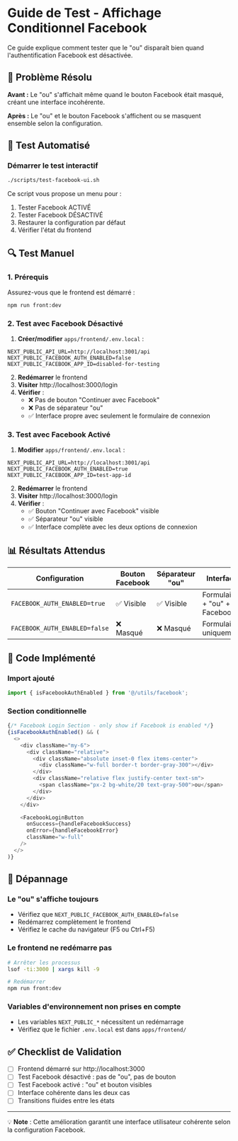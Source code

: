 # Guide de Test - Affichage Conditionnel Facebook

Ce guide explique comment tester que le "ou" disparaît bien quand l'authentification Facebook est désactivée.

## 🎯 Problème Résolu

**Avant :** Le "ou" s'affichait même quand le bouton Facebook était masqué, créant une interface incohérente.

**Après :** Le "ou" et le bouton Facebook s'affichent ou se masquent ensemble selon la configuration.

## 🧪 Test Automatisé

### Démarrer le test interactif

```bash
./scripts/test-facebook-ui.sh
```

Ce script vous propose un menu pour :

1. Tester Facebook ACTIVÉ
2. Tester Facebook DÉSACTIVÉ
3. Restaurer la configuration par défaut
4. Vérifier l'état du frontend

## 🔍 Test Manuel

### 1. Prérequis

Assurez-vous que le frontend est démarré :

```bash
npm run front:dev
```

### 2. Test avec Facebook Désactivé

1. **Créer/modifier** `apps/frontend/.env.local` :

```env
NEXT_PUBLIC_API_URL=http://localhost:3001/api
NEXT_PUBLIC_FACEBOOK_AUTH_ENABLED=false
NEXT_PUBLIC_FACEBOOK_APP_ID=disabled-for-testing
```

2. **Redémarrer** le frontend
3. **Visiter** http://localhost:3000/login
4. **Vérifier** :
   - ❌ Pas de bouton "Continuer avec Facebook"
   - ❌ Pas de séparateur "ou"
   - ✅ Interface propre avec seulement le formulaire de connexion

### 3. Test avec Facebook Activé

1. **Modifier** `apps/frontend/.env.local` :

```env
NEXT_PUBLIC_API_URL=http://localhost:3001/api
NEXT_PUBLIC_FACEBOOK_AUTH_ENABLED=true
NEXT_PUBLIC_FACEBOOK_APP_ID=test-app-id
```

2. **Redémarrer** le frontend
3. **Visiter** http://localhost:3000/login
4. **Vérifier** :
   - ✅ Bouton "Continuer avec Facebook" visible
   - ✅ Séparateur "ou" visible
   - ✅ Interface complète avec les deux options de connexion

## 📊 Résultats Attendus

| Configuration                 | Bouton Facebook | Séparateur "ou" | Interface                    |
| ----------------------------- | --------------- | --------------- | ---------------------------- |
| `FACEBOOK_AUTH_ENABLED=true`  | ✅ Visible      | ✅ Visible      | Formulaire + "ou" + Facebook |
| `FACEBOOK_AUTH_ENABLED=false` | ❌ Masqué       | ❌ Masqué       | Formulaire uniquement        |

## 🔄 Code Implémenté

### Import ajouté

```typescript
import { isFacebookAuthEnabled } from '@/utils/facebook';
```

### Section conditionnelle

```typescript
{/* Facebook Login Section - only show if Facebook is enabled */}
{isFacebookAuthEnabled() && (
  <>
    <div className="my-6">
      <div className="relative">
        <div className="absolute inset-0 flex items-center">
          <div className="w-full border-t border-gray-300"></div>
        </div>
        <div className="relative flex justify-center text-sm">
          <span className="px-2 bg-white/20 text-gray-500">ou</span>
        </div>
      </div>
    </div>

    <FacebookLoginButton
      onSuccess={handleFacebookSuccess}
      onError={handleFacebookError}
      className="w-full"
    />
  </>
)}
```

## 🐛 Dépannage

### Le "ou" s'affiche toujours

- Vérifiez que `NEXT_PUBLIC_FACEBOOK_AUTH_ENABLED=false`
- Redémarrez complètement le frontend
- Vérifiez le cache du navigateur (F5 ou Ctrl+F5)

### Le frontend ne redémarre pas

```bash
# Arrêter les processus
lsof -ti:3000 | xargs kill -9

# Redémarrer
npm run front:dev
```

### Variables d'environnement non prises en compte

- Les variables `NEXT_PUBLIC_*` nécessitent un redémarrage
- Vérifiez que le fichier `.env.local` est dans `apps/frontend/`

## ✅ Checklist de Validation

- [ ] Frontend démarré sur http://localhost:3000
- [ ] Test Facebook désactivé : pas de "ou", pas de bouton
- [ ] Test Facebook activé : "ou" et bouton visibles
- [ ] Interface cohérente dans les deux cas
- [ ] Transitions fluides entre les états

---

💡 **Note** : Cette amélioration garantit une interface utilisateur cohérente selon la configuration Facebook.
